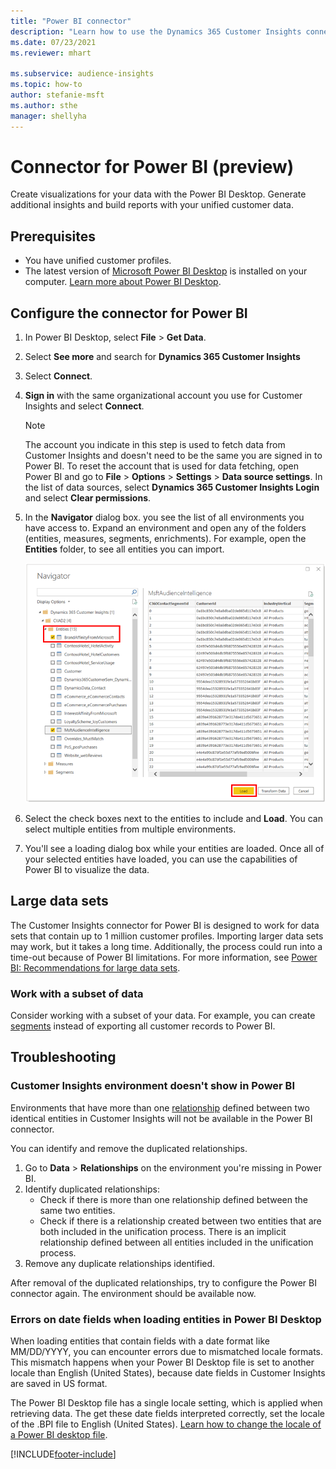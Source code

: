 ```yaml
---
title: "Power BI connector"
description: "Learn how to use the Dynamics 365 Customer Insights connector in Power BI."
ms.date: 07/23/2021
ms.reviewer: mhart

ms.subservice: audience-insights
ms.topic: how-to
author: stefanie-msft
ms.author: sthe
manager: shellyha
---
```


# Connector for Power BI (preview)

Create visualizations for your data with the Power BI Desktop. Generate additional insights and build reports with your unified customer data.

## Prerequisites

- You have unified customer profiles.
- The latest version of [Microsoft Power BI Desktop](https://powerbi.microsoft.com/desktop/) is installed on your computer. [Learn more about Power BI Desktop](/power-bi/desktop-what-is-desktop).

## Configure the connector for Power BI

1. In Power BI Desktop, select **File** > **Get Data**.

1. Select **See more** and search for **Dynamics 365 Customer Insights**

1. Select **Connect**.

1. **Sign in** with the same organizational account you use for Customer Insights and select **Connect**.
   > [!NOTE]
   > The account you indicate in this step is used to fetch data from Customer Insights and doesn't need to be the same you are signed in to Power BI. To reset the account that is used for data fetching, open Power BI and go to **File** > **Options** > **Settings** > **Data source settings**. In the list of data sources, select **Dynamics 365 Customer Insights Login** and select **Clear permissions**.  

1. In the **Navigator** dialog box. you see the list of all environments you have access to. Expand an environment and open any of the folders (entities, measures, segments, enrichments). For example, open the **Entities** folder, to see all entities you can import.

   ![Power BI Connector Navigator.](media/power-bi-navigator.png "Power BI Connector Navigator")

1. Select the check boxes next to the entities to include and **Load**. You can select multiple entities from multiple environments.

1. You'll see a loading dialog box while your entities are loaded. Once all of your selected entities have loaded, you can use the capabilities of Power BI to visualize the data.

## Large data sets

The Customer Insights connector for Power BI is designed to work for data sets that contain up to 1 million customer profiles. Importing larger data sets may work, but it takes a long time. Additionally, the process could run into a time-out because of Power BI limitations. For more information, see [Power BI: Recommendations for large data sets](/power-bi/admin/service-premium-what-is#large-datasets). 

### Work with a subset of data

Consider working with a subset of your data. For example, you can create [segments](segments.md) instead of exporting all customer records to Power BI.

## Troubleshooting

### Customer Insights environment doesn't show in Power BI

Environments that have more than one [relationship](relationships.md) defined between two identical entities in Customer Insights will not be available in the Power BI connector.

You can identify and remove the duplicated relationships.

1. Go to **Data** > **Relationships** on the environment you're missing in Power BI.
2. Identify duplicated relationships:
   - Check if there is more than one relationship defined between the same two entities.
   - Check if there is a relationship created between two entities that are both included in the unification process. There is an implicit relationship defined between all entities included in the unification process.
3. Remove any duplicate relationships identified.

After removal of the duplicated relationships, try to configure the Power BI connector again. The environment should be available now.

### Errors on date fields when loading entities in Power BI Desktop

When loading entities that contain fields with a date format like MM/DD/YYYY, you can encounter errors due to mismatched locale formats. This mismatch happens when your Power BI Desktop file is set to another locale than English (United States), because date fields in Customer Insights are saved in US format.

The Power BI Desktop file has a single locale setting, which is applied when retrieving data. The get these date fields interpreted correctly, set the locale of the .BPI file to English (United States). [Learn how to change the locale of a Power BI desktop file](/power-bi/fundamentals/supported-languages-countries-regions#choose-the-language-or-locale-of-power-bi-desktop).

[!INCLUDE[footer-include](../includes/footer-banner.md)]

